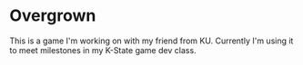 # Overgrown
This is a game I'm working on with my friend from KU. Currently I'm using it to meet milestones in my K-State game dev class.
